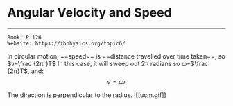 # Angular Velocity and Speed
---
```ad-Resources
Book: P.126
Website: https://ibphysics.org/topic6/
```
In circular motion, ==speed== is ==distance travelled over time taken==, so $v=\frac {2πr}T$
In this case, it will sweep out 2π radians so ω=$\frac {2π}T$, and:
$$v= ωr$$

The direction is perpendicular to the radius.
![[ucm.gif]]